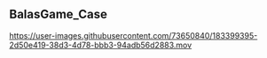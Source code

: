 ## BalasGame_Case ##



https://user-images.githubusercontent.com/73650840/183399395-2d50e419-38d3-4d78-bbb3-94adb56d2883.mov

